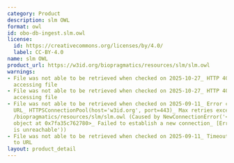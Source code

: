 ```yaml
---
category: Product
description: slm OWL
format: owl
id: obo-db-ingest.slm.owl
license:
  id: https://creativecommons.org/licenses/by/4.0/
  label: CC-BY-4.0
name: slm OWL
product_url: https://w3id.org/biopragmatics/resources/slm/slm.owl
warnings:
- File was not able to be retrieved when checked on 2025-10-27_ HTTP 404 error when
  accessing file
- File was not able to be retrieved when checked on 2025-10-27_ HTTP 404 error when
  accessing file
- File was not able to be retrieved when checked on 2025-09-11_ Error connecting to
  URL_ HTTPSConnectionPool(host='w3id.org', port=443)_ Max retries exceeded with url_
  /biopragmatics/resources/slm/slm.owl (Caused by NewConnectionError('<urllib3.connection.HTTPSConnection
  object at 0x7fa35c762780>_ Failed to establish a new connection_ [Errno 101] Network
  is unreachable'))
- File was not able to be retrieved when checked on 2025-09-11_ Timeout connecting
  to URL
layout: product_detail
---
```

